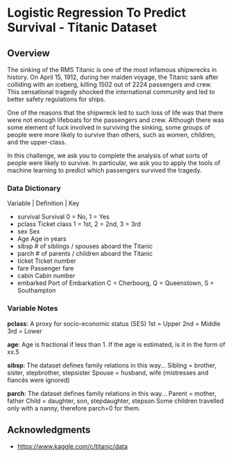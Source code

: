 # Logistic Regression To Predict Survival - Titanic Dataset

## Overview
The sinking of the RMS Titanic is one of the most infamous shipwrecks in history.  On April 15, 1912, during her maiden voyage, the Titanic sank after colliding with an iceberg, killing 1502 out of 2224 passengers and crew. This sensational tragedy shocked the international community and led to better safety regulations for ships.

One of the reasons that the shipwreck led to such loss of life was that there were not enough lifeboats for the passengers and crew. Although there was some element of luck involved in surviving the sinking, some groups of people were more likely to survive than others, such as women, children, and the upper-class.

In this challenge, we ask you to complete the analysis of what sorts of people were likely to survive. In particular, we ask you to apply the tools of machine learning to predict which passengers survived the tragedy.

### Data Dictionary

  Variable | Definition	  | Key
* survival	 Survival	      0 = No, 1 = Yes
* pclass	   Ticket class	  1 = 1st, 2 = 2nd, 3 = 3rd
* sex	       Sex	
* Age	       Age in years	
* sibsp	     # of siblings / spouses aboard the Titanic	
* parch	     # of parents / children aboard the Titanic	
* ticket	   Ticket number	
* fare	     Passenger fare	
* cabin	     Cabin number	
* embarked	 Port of Embarkation	C = Cherbourg, Q = Queenstown, S = Southampton

### Variable Notes

**pclass**: A proxy for socio-economic status (SES)
1st = Upper
2nd = Middle
3rd = Lower

**age**: Age is fractional if less than 1. If the age is estimated, is it in the form of xx.5

**sibsp**: The dataset defines family relations in this way...
Sibling = brother, sister, stepbrother, stepsister
Spouse = husband, wife (mistresses and fiancés were ignored)

**parch**: The dataset defines family relations in this way...
Parent = mother, father
Child = daughter, son, stepdaughter, stepson
Some children travelled only with a nanny, therefore parch=0 for them.

## Acknowledgments

* https://www.kaggle.com/c/titanic/data


